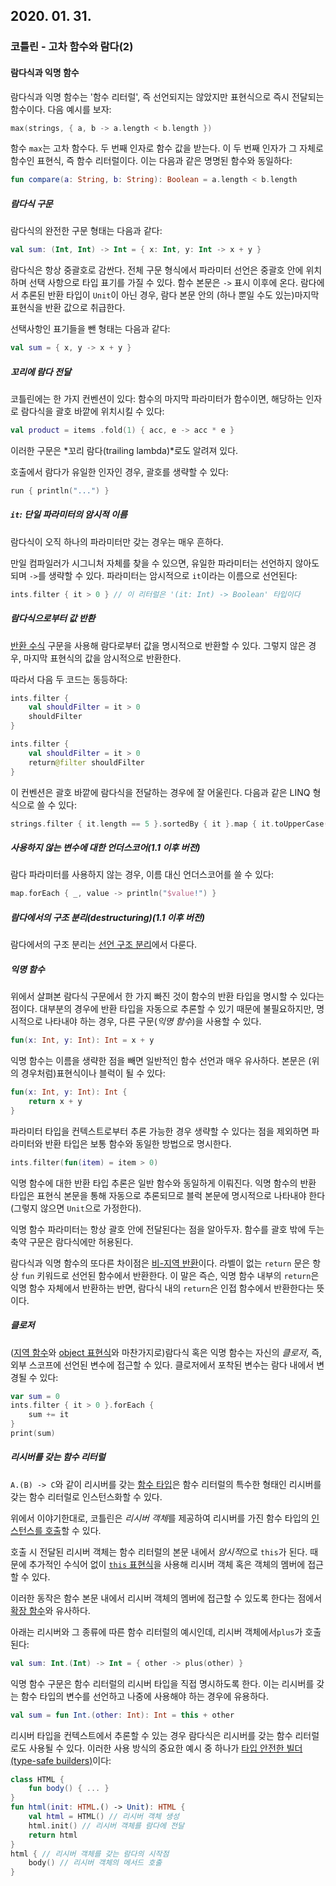 ## 2020. 01. 31.

### 코틀린 - 고차 함수와 람다(2)

#### 람다식과 익명 함수

람다식과 익명 함수는 '함수 리터럴', 즉 선언되지는 않았지만 표현식으로 즉시 전달되는 함수이다. 다음 예시를 보자:

```kotlin
max(strings, { a, b -> a.length < b.length })
```

함수 `max`는 고차 함수다. 두 번째 인자로 함수 값을 받는다. 이 두 번째 인자가 그 자체로 함수인 표현식, 즉 함수 리터럴이다. 이는 다음과 같은 명명된 함수와 동일하다:

```kotlin
fun compare(a: String, b: String): Boolean = a.length < b.length
```

##### 람다식 구문

람다식의 완전한 구문 형태는 다음과 같다:

```kotlin
val sum: (Int, Int) -> Int = { x: Int, y: Int -> x + y }
```

람다식은 항상 중괄호로 감싼다. 전체 구문 형식에서 파라미터 선언은 중괄호 안에 위치하며 선택 사항으로 타입 표기를 가질 수 있다. 함수 본문은 `->` 표시 이후에 온다. 람다에서 추론된 반환 타입이 `Unit`이 아닌 경우, 람다 본문 안의 (하나 뿐일 수도 있는)마지막 표현식을 반환 값으로 취급한다.

선택사항인 표기들을 뺀 형태는 다음과 같다:

```kotlin
val sum = { x, y -> x + y }
```

##### 꼬리에 람다 전달

코틀린에는 한 가지 컨벤션이 있다: 함수의 마지막 파라미터가 함수이면, 해당하는 인자로 람다식을 괄호 바깥에 위치시킬 수 있다:

```kotlin
val product = items .fold(1) { acc, e -> acc * e }
```

이러한 구문은 *꼬리 람다(trailing lambda)*로도 알려져 있다.

호출에서 람다가 유일한 인자인 경우, 괄호를 생략할 수 있다:

```kotlin
run { println("...") }
```

##### `it`: 단일 파라미터의 암시적 이름

람다식이 오직 하나의 파라미터만 갖는 경우는 매우 흔하다.

만일 컴파일러가 시그니처 자체를 찾을 수 있으면, 유일한 파라미터는 선언하지 않아도 되며 `->`를 생략할 수 있다. 파라미터는 암시적으로 `it`이라는 이름으로 선언된다:

```kotlin
ints.filter { it > 0 } // 이 리터럴은 '(it: Int) -> Boolean' 타입이다
```

##### 람다식으로부터 값 반환

[반환 수식][kt-return-at-labels] 구문을 사용해 람다로부터 값을 명시적으로 반환할 수 있다. 그렇지 않은 경우, 마지막 표현식의 값을 암시적으로 반환한다.

따라서 다음 두 코드는 동등하다:

```kotlin
ints.filter {
    val shouldFilter = it > 0
    shouldFilter
}

ints.filter {
    val shouldFilter = it > 0
    return@filter shouldFilter
}
```

이 컨벤션은 괄호 바깥에 람다식을 전달하는 경우에 잘 어울린다. 다음과 같은 LINQ 형식으로 쓸 수 있다:

```kotlin
strings.filter { it.length == 5 }.sortedBy { it }.map { it.toUpperCase() }
```

##### 사용하지 않는 변수에 대한 언더스코어(1.1 이후 버전)

람다 파라미터를 사용하지 않는 경우, 이름 대신 언더스코어를 쓸 수 있다:

```kotlin
map.forEach { _, value -> println("$value!") }
```

##### 람다에서의 구조 분리(destructuring)(1.1 이후 버전)

람다에서의 구조 분리는 [선언 구조 분리][kt-destructuring-in-lambdas-since-11]에서 다룬다.

##### 익명 함수

위에서 살펴본 람다식 구문에서 한 가지 빠진 것이 함수의 반환 타입을 명시할 수 있다는 점이다. 대부분의 경우에 반환 타입을 자동으로 추론할 수 있기 때문에 불필요하지만, 명시적으로 나타내야 하는 경우, 다른 구문(*익명 함수*)을 사용할 수 있다.

```kotlin
fun(x: Int, y: Int): Int = x + y
```

익명 함수는 이름을 생략한 점을 빼면 일반적인 함수 선언과 매우 유사하다. 본문은 (위의 경우처럼)표현식이나 블럭이 될 수 있다:

```kotlin
fun(x: Int, y: Int): Int {
    return x + y
}
```

파라미터 타입을 컨텍스트로부터 추론 가능한 경우 생략할 수 있다는 점을 제외하면 파라미터와 반환 타입은 보통 함수와 동일한 방법으로 명시한다.

```kotlin
ints.filter(fun(item) = item > 0)
```

익명 함수에 대한 반환 타입 추론은 일반 함수와 동일하게 이뤄진다. 익명 함수의 반환 타입은 표현식 본문을 통해 자동으로 추론되므로 블럭 본문에 명시적으로 나타내야 한다(그렇지 않으면 `Unit`으로 가정한다).

익명 함수 파라미터는 항상 괄호 안에 전달된다는 점을 알아두자. 함수를 괄호 밖에 두는 축약 구문은 람다식에만 허용된다.

람다식과 익명 함수의 또다른 차이점은 [비-지역 반환][kt-non-local-returns]이다. 라벨이 없는 `return` 문은 항상 `fun` 키워드로 선언된 함수에서 반환한다. 이 말은 즉슨, 익명 함수 내부의 `return`은 익명 함수 자체에서 반환하는 반면, 람다식 내의 `return`은 인접 함수에서 반환한다는 뜻이다.

##### 클로저

([지역 함수][kt-local-functions]와 [object 표현식][kt-object-expressions]와 마찬가지로)람다식 혹은 익명 함수는 자신의 *클로저*, 즉, 외부 스코프에 선언된 변수에 접근할 수 있다. 클로저에서 포착된 변수는 람다 내에서 변경될 수 있다:

```kotlin
var sum = 0
ints.filter { it > 0 }.forEach {
    sum += it
}
print(sum)
```

##### 리시버를 갖는 함수 리터럴

`A.(B) -> C`와 같이 리시버를 갖는 [함수 타입][kt-function-types]은 함수 리터럴의 특수한 형태인 리시버를 갖는 함수 리터럴로 인스턴스화할 수 있다.

위에서 이야기한대로, 코틀린은 *리시버 객체*를 제공하여 리시버를 가진 함수 타입의 [인스턴스를 호출][kt-invoking-a-function-type-instance]할 수 있다.

호출 시 전달된 리시버 객체는 함수 리터럴의 본문 내에서 *암시적*으로 `this`가 된다. 때문에 추가적인 수식어 없이 [`this` 표현식][kt-this-expression]을 사용해 리시버 객체 혹은 객체의 멤버에 접근할 수 있다.

이러한 동작은 함수 본문 내에서 리시버 객체의 멤버에 접근할 수 있도록 한다는 점에서 [확장 함수][kt-extensions]와 유사하다.

아래는 리시버와 그 종류에 따른 함수 리터럴의 예시인데, 리시버 객체에서`plus`가 호출된다:

```kotlin
val sum: Int.(Int) -> Int = { other -> plus(other) }
```

익명 함수 구문은 함수 리터럴의 리시버 타입을 직접 명시하도록 한다. 이는 리시버를 갖는 함수 타입의 변수를 선언하고 나중에 사용해야 하는 경우에 유용하다.

```kotlin
val sum = fun Int.(other: Int): Int = this + other
```

리시버 타입을 컨텍스트에서 추론할 수 있는 경우 람다식은 리시버를 갖는 함수 리터럴로도 사용될 수 있다. 이러한 사용 방식의 중요한 예시 중 하나가 [타입 안전한 빌더(type-safe builders)][kt-type-safe-builders]이다:

```kotlin
class HTML {
    fun body() { ... }
}
fun html(init: HTML.() -> Unit): HTML {
    val html = HTML() // 리시버 객체 생성
    html.init() // 리시버 객체를 람다에 전달
    return html
}
html { // 리시버 객체를 갖는 람다의 시작점
    body() // 리시버 객체의 메서드 호출
}
```

[kt-return-at-labels]: https://kotlinlang.org/docs/reference/returns.html#return-at-labels
[kt-destructuring-in-lambdas-since-11]: https://kotlinlang.org/docs/reference/multi-declarations.html#destructuring-in-lambdas-since-11
[kt-non-local-returns]: https://kotlinlang.org/docs/reference/inline-functions.html#non-local-returns
[kt-object-expressions]: https://kotlinlang.org/docs/reference/object-declarations.html#object-expressions
[kt-local-functions]: https://kotlinlang.org/docs/reference/functions.html#local-functions
[kt-function-types]: https://kotlinlang.org/docs/reference/lambdas.html#function-types
[kt-invoking-a-function-type-instance]: https://kotlinlang.org/docs/reference/lambdas.html#invoking-a-function-type-instance
[kt-this-expression]: https://kotlinlang.org/docs/reference/this-expressions.html
[kt-extensions]: https://kotlinlang.org/docs/reference/extensions.html
[kt-type-safe-builders]: https://kotlinlang.org/docs/reference/type-safe-builders.html
[dotnet-linq]: https://docs.microsoft.com/en-us/previous-versions/dotnet/articles/bb308959(v=msdn.10)

